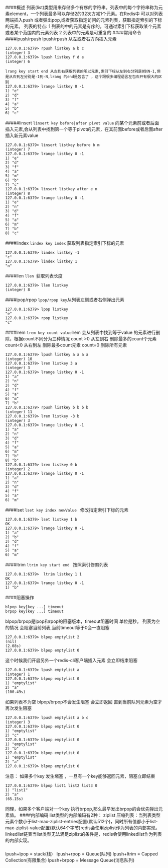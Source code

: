 ####概述
列表(list)类型用来存储多个有序的字符串。列表中的每个字符串称为元素element，一个列表最多可以存储2的32次方减1个元素。在Redis中 可以对列表两端插入push 或者弹出pop,或者获取指定访问的元素列表，获取指定索引的下标的元素。
列表的特点:
1 列表的中的元素是有序的，可通过索引下标获取某个元素或者某个范围内的元素列表
2 列表中的元素是可重复的
####常用命令
####lpush/rpush
lpush/rpush 从左或者右方向插入元素
```
127.0.0.1:6379> rpush listkey a b c
(integer) 3
127.0.0.1:6379> lpush listkey f d e
(integer) 6
```
```查找lrange
lrang key start end 从左到右获取列表的所以元素,索引下标从左到右分别是0到N-1,但是从右到左分别是-1到-N,lrang 的end是包含了 ，这个跟很多编程语言左包右开有很大的区别
127.0.0.1:6379> lrange listkey 0 -1
1) "e"
2) "d"
3) "f"
4) "a"
5) "b"
6) "c"
```
#####linsert
`linsert key before|after pivot value` 向某个元素前或者后面插入元素,会从列表中找到第一个等于pivot的元素，在其前面before或者后面after插入新元素value
```
127.0.0.1:6379> linsert listkey before b m
(integer) 7
127.0.0.1:6379> lrange listkey 0 -1
1) "e"
2) "d"
3) "f"
4) "a"
5) "m"
6) "b"
7) "c"
127.0.0.1:6379> linsert listkey after e n
(integer) 8
127.0.0.1:6379> lrange listkey 0 -1
1) "e"
2) "n"
3) "d"
4) "f"
5) "a"
6) "m"
7) "b"
8) "c"
```
####lindex
`lindex key index` 获取列表指定索引下标的元素
```
127.0.0.1:6379> lindex listkey -1
"c"
127.0.0.1:6379> lindex listkey 1
"n"
```
####llen
`llen `获取列表长度
```
127.0.0.1:6379> llen listkey
(integer) 8
```
####lpop/rpop
`lpop/rpop key`从列表左侧或者右侧弹出元素
```
127.0.0.1:6379> lpop listkey
"e"
127.0.0.1:6379> rpop listkey
"c"
```
####lrem
`lrem key count value`lrem 会从列表中找到等于value 的元素进行删除，根据count不同分为三种情况
count >0 从左到右 删除最多的count个元素
count<0 从右到左 删除最多count元素
count=0 删除所有元素
```
127.0.0.1:6379> lpush listkey a a a a
(integer) 10
127.0.0.1:6379> lrem listkey 3 a
(integer) 3
127.0.0.1:6379> lrange listkey 0 -1
1) "a"
2) "n"
3) "d"
4) "f"
5) "a"
6) "m"
7) "b"
127.0.0.1:6379> rpush listkey b b b b
(integer) 11
127.0.0.1:6379> lrem listkey -3 b
(integer) 3
127.0.0.1:6379> lrange listkey 0 -1
1) "a"
2) "n"
3) "d"
4) "f"
5) "a"
6) "m"
7) "b"
8) "b"
127.0.0.1:6379> lrem listkey 0 b
(integer) 2
127.0.0.1:6379> lrange listkey 0 -1
1) "a"
2) "n"
3) "d"
4) "f"
5) "a"
6) "m"
```
####lset
`lset key index newValue ` 修改指定索引下标的元素
```
127.0.0.1:6379> lset listkey 1 b
OK
127.0.0.1:6379> lrange listkey 0 -1
1) "a"
2) "b"
3) "d"
4) "f"
5) "a"
6) "m"
```
####ltrim
`ltrim key start end ` 按照索引修剪列表
```
127.0.0.1:6379>  ltrim listkey 1 1
OK
127.0.0.1:6379> lrange listkey 0 -1
1) "b"
```
####阻塞操作

```
blpop key[key ...] timeout
brpop key[key ...] timeout
```
blpop/brpop是lpop和rpop的阻塞版本，timeout阻塞时间 单位是秒。
列表为空的情况 会阻塞当前列表,当前timeout等于0会一直阻塞
```
127.0.0.1:6379> blpop emptylist 2
(nil)
(2.08s)
127.0.0.1:6379> blpop emptylist 0
```
这个时候我们开启另外一个redis-cli客户端插入元素 会立即结束阻塞
```
127.0.0.1:6379> lpush emptylist a
(integer) 1
127.0.0.1:6379> blpop emptylist 0
1) "emptylist"
2) "a"
(100.49s)
```
如果列表不为空 blpop/brpop不会发生阻塞 会立即返回 直到当前队列元素为空才再次发生阻塞
```
127.0.0.1:6379> lpush emptylist a b c
(integer) 3
127.0.0.1:6379> blpop emptylist 0
1) "emptylist"
2) "c"
127.0.0.1:6379> blpop emptylist 0
1) "emptylist"
2) "b"
127.0.0.1:6379> blpop emptylist 0
1) "emptylist"
2) "a"
127.0.0.1:6379> blpop emptylist 0
```
注意：
如果多个key 发生堵塞 ，一旦有一个key能够返回元素，阻塞立即结束
```
127.0.0.1:6379> blpop list1 list2 list3 0
1) "list1"
2) "a"
(65.15s)
```
同理，如果多个客户端对一个key 执行brpop,那么最早发出brpop的会优先弹出元素值。
####内部编码
list类型的内部编码有2种：
ziplist 压缩列表：当列表类型元素个数小于list-max-ziplist-entries配置(默认512个)，同时所有值都小于list-max-ziplist-value配置(默认64个字节)redis会使用ziplist作为列表的内部实现。
linkedlist链表当list类型无法满足ziplist的条件是，redis会使用linkedlist作为列表的内部实现。
#####
lpush+lpop = stack(栈）
lpush+rpop = Queue(队列)
lpush+ltrim = Capped Collection(有限集合)
lpush+brpop = Message Queue(消息队列)
